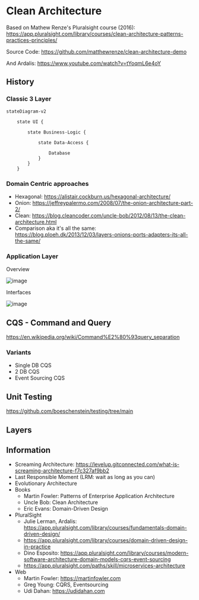 # Clean Architecture

Based on Mathew Renze's Pluralsight course (2016):  <https://app.pluralsight.com/library/courses/clean-architecture-patterns-practices-principles/>

Source Code: https://github.com/matthewrenze/clean-architecture-demo

And Ardalis: https://www.youtube.com/watch?v=tYoqmL6e4oY

## History

### Classic 3 Layer

```mermaid
stateDiagram-v2

    state UI {

        state Business-Logic {

            state Data-Access {

                Database
            }
        }
    }
```

### Domain Centric approaches

- Hexagonal: https://alistair.cockburn.us/hexagonal-architecture/
- Onion: https://jeffreypalermo.com/2008/07/the-onion-architecture-part-2/
- Clean: https://blog.cleancoder.com/uncle-bob/2012/08/13/the-clean-architecture.html
- Comparison aka it's all the same: https://blog.ploeh.dk/2013/12/03/layers-onions-ports-adapters-its-all-the-same/

### Application Layer

Overview

![image](https://user-images.githubusercontent.com/38001274/200128820-6153ad8a-2bae-4dc1-b53c-bde66ee01543.png)

Interfaces

![image](https://user-images.githubusercontent.com/38001274/200128890-671acaab-c15c-4db3-93f0-066ff918904e.png)


## CQS - Command and Query 

<https://en.wikipedia.org/wiki/Command%E2%80%93query_separation>

### Variants

- Single DB CQS
- 2 DB CQS
- Event Sourcing CQS

## Unit Testing

<https://github.com/boeschenstein/testing/tree/main>

## Layers


## Information

- Screaming Architecture: <https://levelup.gitconnected.com/what-is-screaming-architecture-f7c327af9bb2>
- Last Responsible Moment (LRM: wait as long as you can)
- Evolutionary Architecture
- Books
    - Martin Fowler: Patterns of Enterprise Application Architecture
    - Uncle Bob: Clean Architecture
    - Eric Evans: Domain-Driven Design
- PluralSight
    - Julie Lerman, Ardalis: https://app.pluralsight.com/library/courses/fundamentals-domain-driven-design/
    - https://app.pluralsight.com/library/courses/domain-driven-design-in-practice
    - Dino Esposito: https://app.pluralsight.com/library/courses/modern-software-architecture-domain-models-cqrs-event-sourcing
    - https://app.pluralsight.com/paths/skill/microservices-architecture
- Web
    - Martin Fowler: https://martinfowler.com
    - Greg Young: CQRS, Eventsourcing
    - Udi Dahan: https://udidahan.com

